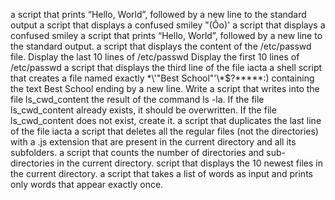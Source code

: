 a script that prints “Hello, World”, followed by a new line to the standard output
a script that displays a confused smiley "(Ôo)'
a script that displays a confused smiley
a script that prints “Hello, World”, followed by a new line to the standard output.
a script that displays the content of the /etc/passwd file.
Display the last 10 lines of /etc/passwd
Display the first 10 lines of /etc/passwd
a script that displays the third line of the file iacta
a shell script that creates a file named exactly \*\\'"Best School"\'\\*$\?\*\*\*\*\*:) containing the text Best School ending by a new line.
Write a script that writes into the file ls_cwd_content the result of the command ls -la. If the file ls_cwd_content already exists, it should be overwritten. If the file ls_cwd_content does not exist, create it.
a script that duplicates the last line of the file iacta
a script that deletes all the regular files (not the directories) with a .js extension that are present in the current directory and all its subfolders.
a script that counts the number of directories and sub-directories in the current directory.
 script that displays the 10 newest files in the current directory.
a script that takes a list of words as input and prints only words that appear exactly once.
